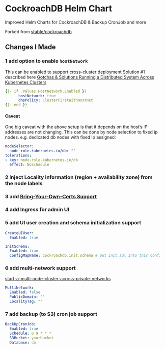 # CockroachDB Helm Chart

Improved Helm Charts for CockroachDB &amp; Backup CronJob and more

Forked from [stable/cockroachdb](https://github.com/helm/charts/tree/master/stable/cockroachdb)

## Changes I Made

### 1 add option to enable `hostNetwork`

This can be enabled to support cross-cluster deployment Solution #1 described here [Gotchas & Solutions Running a Distributed System Across Kubernetes Clusters](https://www.cockroachlabs.com/blog/experience-report-running-across-multiple-kubernetes-clusters/)

```yaml
{{- if .Values.HostNetwork.Enabled }}
      hostNetwork: true
      dnsPolicy: ClusterFirstWithHostNet
{{- end }}
```

#### Caveat

One big caveat with the above setup is that it depends on the host’s IP addresses are not changing. This can be done by node selection to fixed ip nodes. e.g. dedicated db nodes with fixed ip assigned:

```yaml
nodeSelector:
  node-role.kubernetes.io/db: ""
tolerations:
- key: node-role.kubernetes.io/db
  effect: NoSchedule
```

### 2 inject Locality information (region + availability zone) from the node labels

### 3 add [Bring-Your-Own-Certs Support](https://github.com/cockroachdb/cockroach/tree/master/cloud/kubernetes/bring-your-own-certs)

### 4 add Ingress for admin UI

### 5 add UI user creation and schema initialization support

```yaml
CreateUIUser:
  Enabled: true

InitSchema:
  Enabled: true
  ConfigMapName: cockroachdb.init.schema # put init.sql into this config map
```

### 6 add multi-network support 

[start-a-multi-node-cluster-across-private-networks](https://www.cockroachlabs.com/docs/stable/start-a-node.html#start-a-multi-node-cluster-across-private-networks)

```yaml
MultiNetwork:
  Enabled: false
  PublicDomain: ""
  LocalityTag: ""
```

### 7 add backup (to S3) cron job support

```yaml
BackUpCronJob:
  Enabled: true
  Schedule: 0 9 * * *
  S3Bucket: yourbucket
  Database: db
```
